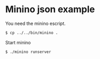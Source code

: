 Minino json example
===================


You need the minino escript.
``` bash
$ cp ../../bin/minino .
```
Start minino
``` bash
$ ./minino runserver
```


